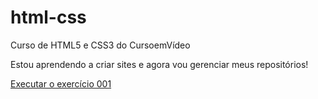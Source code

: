 # html-css
 Curso de HTML5 e CSS3 do CursoemVídeo

Estou aprendendo a criar sites e agora vou gerenciar meus repositórios!

<a href="https://joaolajarin.github.io/html-css/exercícios/ex001/index.html">Executar o exercício 001 </a>